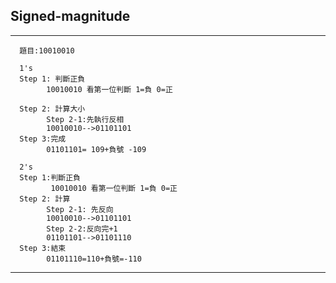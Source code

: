 ## Signed-magnitude
---

      題目:10010010

      1's
      Step 1: 判斷正負
            10010010 看第一位判斷 1=負 0=正

      Step 2: 計算大小
            Step 2-1:先執行反相
            10010010-->01101101
      Step 3:完成
            01101101= 109+負號 -109

      2's
      Step 1:判斷正負
             10010010 看第一位判斷 1=負 0=正
      Step 2: 計算
            Step 2-1: 先反向
            10010010-->01101101
            Step 2-2:反向完+1
            01101101-->01101110
      Step 3:結束
            01101110=110+負號=-110
      
---
